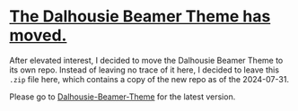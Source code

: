 # [The Dalhousie Beamer Theme has moved.](https://github.com/KyleBryenton/Dalhousie-Beamer-Theme)

After elevated interest, I decided to move the Dalhousie Beamer Theme to its own repo.
Instead of leaving no trace of it here, I decided to leave this `.zip` file here, which contains a copy of the new repo as of the 2024-07-31.

Please go to [Dalhousie-Beamer-Theme](https://github.com/KyleBryenton/Dalhousie-Beamer-Theme) for the latest version. 
